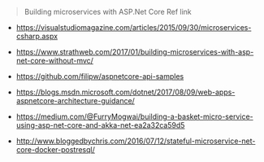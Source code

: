 > Building microservices with ASP.Net Core
Ref link 

+ https://visualstudiomagazine.com/articles/2015/09/30/microservices-csharp.aspx

+ https://www.strathweb.com/2017/01/building-microservices-with-asp-net-core-without-mvc/

+ https://github.com/filipw/aspnetcore-api-samples

+ https://blogs.msdn.microsoft.com/dotnet/2017/08/09/web-apps-aspnetcore-architecture-guidance/

+ https://medium.com/@FurryMogwai/building-a-basket-micro-service-using-asp-net-core-and-akka-net-ea2a32ca59d5

+ http://www.bloggedbychris.com/2016/07/12/stateful-microservice-net-core-docker-postresql/
